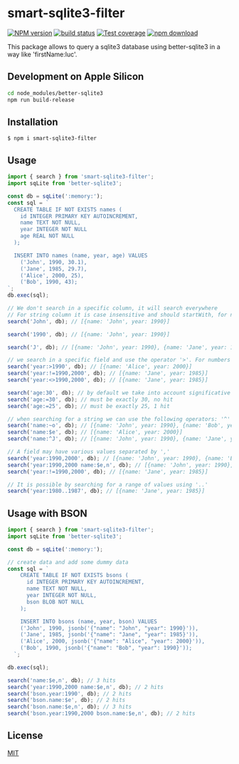 # smart-sqlite3-filter

[![NPM version][npm-image]][npm-url]
[![build status][ci-image]][ci-url]
[![Test coverage][codecov-image]][codecov-url]
[![npm download][download-image]][download-url]

This package allows to query a sqlite3 database using better-sqlite3 in a way like 'firstName:luc'.

## Development on Apple Silicon

```bash
cd node_modules/better-sqlite3
npm run build-release
```

## Installation

`$ npm i smart-sqlite3-filter`

## Usage

```js
import { search } from 'smart-sqlite3-filter';
import sqLite from 'better-sqlite3';

const db = sqLite(':memory:');
const sql = `
  CREATE TABLE IF NOT EXISTS names (
    id INTEGER PRIMARY KEY AUTOINCREMENT,
    name TEXT NOT NULL,
    year INTEGER NOT NULL
    age REAL NOT NULL
  );

  INSERT INTO names (name, year, age) VALUES
    ('John', 1990, 30.1),
    ('Jane', 1985, 29.7),
    ('Alice', 2000, 25),
    ('Bob', 1990, 43);
`;
db.exec(sql);

// We don't search in a specific column, it will search everywhere
// For string column it is case insensitive and should startWith, for number it should be the exact value
search('John', db); // [{name: 'John', year: 1990}]

search('1990', db); // [{name: 'John', year: 1990}]

search('J', db); // [{name: 'John', year: 1990}, {name: 'Jane', year: 1985}]

// we search in a specific field and use the operator '>'. For numbers the following operators can be used: '>', '>=', '<', '<=', '<>', '!=', '='. Default to 'starts with'
search('year:>1990', db); // [{name: 'Alice', year: 2000}]
search('year:!=1990,2000', db); // [{name: 'Jane', year: 1985}]
search('year:<>1990,2000', db); // [{name: 'Jane', year: 1985}]

search('age:30', db); // by default we take into account significative digits and it will search between 29.5 and 30.5
search('age:=30', db); // must be exactly 30, no hit
search('age:=25', db); // must be exactly 25, 1 hit

// when searching for a string we can use the following operators: '^' (starts with), '$' (ends with), '~' (contains), '='. Default to contains. When searching for '=' it is case sensitive otherwise it is not.
search('name:~o', db); // [{name: 'John', year: 1990}, {name: 'Bob', year: 1990}]
search('name:$e', db); // [{name: 'Alice', year: 2000}]
search('name:^J', db); // [{name: 'John', year: 1990}, {name: 'Jane', year: 1985}]

// A field may have various values separated by ','
search('year:1990,2000', db); // [{name: 'John', year: 1990}, {name: 'Bob', year: 1990}, {name: 'Alice', year: 2000}]
search('year:1990,2000 name:$e,n', db); // [{name: 'John', year: 1990}, {name: 'Alice', year: 2000}]
search('year:!=1990,2000', db); // [{name: 'Jane', year: 1985}]

// It is possible by searching for a range of values using '..'
search('year:1980..1987', db); // [{name: 'Jane', year: 1985}]
```

## Usage with BSON

```js
import { search } from 'smart-sqlite3-filter';
import sqLite from 'better-sqlite3';

const db = sqLite(':memory:');

// create data and add some dummy data
const sql = `
    CREATE TABLE IF NOT EXISTS bsons (
      id INTEGER PRIMARY KEY AUTOINCREMENT,
      name TEXT NOT NULL,
      year INTEGER NOT NULL,
      bson BLOB NOT NULL
    );

    INSERT INTO bsons (name, year, bson) VALUES
    ('John', 1990, jsonb('{"name": "John", "year": 1990}')),
    ('Jane', 1985, jsonb('{"name": "Jane", "year": 1985}')),
    ('Alice', 2000, jsonb('{"name": "Alice", "year": 2000}')),
    ('Bob', 1990, jsonb('{"name": "Bob", "year": 1990}'));
  `;

db.exec(sql);

search('name:$e,n', db); // 3 hits
search('year:1990,2000 name:$e,n', db); // 2 hits
search('bson.year:1990', db); // 2 hits
search('bson.name:$e', db); // 2 hits
search('bson.name:$e,n', db); // 3 hits
search('bson.year:1990,2000 bson.name:$e,n', db); // 2 hits
```

## License

[MIT](./LICENSE)

[npm-image]: https://img.shields.io/npm/v/smart-sqlite3-filter.svg
[npm-url]: https://www.npmjs.com/package/smart-sqlite3-filter
[ci-image]: https://github.com/cheminfo/smart-sqlite3-filter/workflows/Node.js%20CI/badge.svg?branch=main
[ci-url]: https://github.com/cheminfo/smart-sqlite3-filter/actions?query=workflow%3A%22Node.js+CI%22
[codecov-image]: https://img.shields.io/codecov/c/github/cheminfo/smart-sqlite3-filter.svg
[codecov-url]: https://codecov.io/gh/cheminfo/smart-sqlite3-filter
[download-image]: https://img.shields.io/npm/dm/smart-sqlite3-filter.svg
[download-url]: https://www.npmjs.com/package/smart-sqlite3-filter
